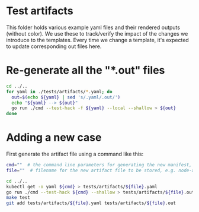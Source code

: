 # Test artifacts

This folder holds various example yaml files and their rendered outputs (without color).
We use these to track/verify the impact of the changes we introduce to the templates.
Every time we change a template, it's expected to update corresponding out files here.

# Re-generate all the "*.out" files

```bash
cd ../..
for yaml in ./tests/artifacts/*.yaml; do
  out=$(echo ${yaml} | sed 's/.yaml/.out/')
  echo "${yaml} --> ${out}"
  go run ./cmd --test-hack -f ${yaml} --local --shallow > ${out}
done
```

# Adding a new case

First generate the artifact file using a command like this:

```bash
cmd=""  # the command line parameters for generating the new manifest, e.g.: -n default node,service
file=""  # filename for the new artifact file to be stored, e.g. node-and-service

cd ../..
kubectl get -o yaml ${cmd} > tests/artifacts/${file}.yaml
go run ./cmd --test-hack ${cmd} --shallow > tests/artifacts/${file}.out
make test
git add tests/artifacts/${file}.yaml tests/artifacts/${file}.out
```
